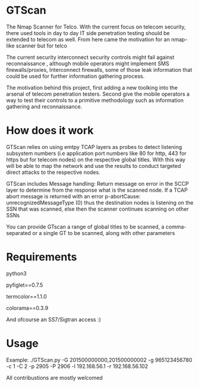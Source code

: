 # GTScan
The Nmap Scanner for Telco. With the current focus on telecom security, there used tools in day to day IT side penetration testing should
be extended to telecom as well. From here came the motivation for an nmap-like scanner but for telco

The current security interconnect security controls might fail against reconnaissance , although mobile operators might implement 
SMS firewalls/proxies, Interconnect firewalls, some of those leak information that could be used for further information gathering
process.

The motivation behind this project, first adding a new toolking into the arsenal of telecom penetration testers. Second give the
mobile operators a way to test their controls to a primitive methodology such as information gathering and reconnaissance.

# How does it work
GTScan relies on using emtpy TCAP layers as probes to detect listening subsystem numbers (i.e application port numbers like 80 for
http, 443 for https but for telecom nodes) on the respective global titles. With this way will be able to map the network
and use the results to conduct targeted direct attacks to the respective nodes.

GTScan includes Message handling: Return message on error in the SCCP layer to determine from the response what is the scanned node.
If a TCAP abort message is returned with an error p-abortCause: unrecognizedMessageType (0) thus the destination nodes is listening
on the SSN that was scanned, else then the scanner continues scanning on other SSNs

You can provide GTscan a range of global titles to be scanned, a comma-separated or a single GT to be scanned, along with other
parameters

# Requirements
python3

pyfiglet==0.7.5

termcolor==1.1.0

colorama==0.3.9

And ofcourse an SS7/Sigtran access :)

# Usage

Example: ./GTScan.py -G 201500000000,201500000002 -g 965123456780 -c 1 -C 2 -p 2905 -P 2906 -l 192.168.56.1 -r 192.168.56.102

All contribustions are mostly welcomed
